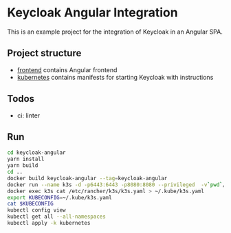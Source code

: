 # Keycloak Angular Integration

This is an example project for the integration of Keycloak in an Angular SPA.

## Project structure

- [frontend](frontend) contains Angular frontend
- [kubernetes](kubernetes) contains manifests for starting Keycloak with instructions

## Todos

- ci: linter

## Run

```sh
cd keycloak-angular
yarn install
yarn build
cd ..
docker build keycloak-angular --tag=keycloak-angular
docker run --name k3s -d -p6443:6443 -p8080:8080 --privileged  -v`pwd`/kubernetes/:/tmp/kubernetes rancher/k3s:v1.24.12-k3s1 server --disable-cloud-controller --disable-network-policy --disable=metrics-server --disable-helm-controller --disable=local-storage --disable=traefik
docker exec k3s cat /etc/rancher/k3s/k3s.yaml > ~/.kube/k3s.yaml
export KUBECONFIG=~/.kube/k3s.yaml
cat $KUBECONFIG
kubectl config view
kubectl get all --all-namespaces
kubectl apply -k kubernetes
```

